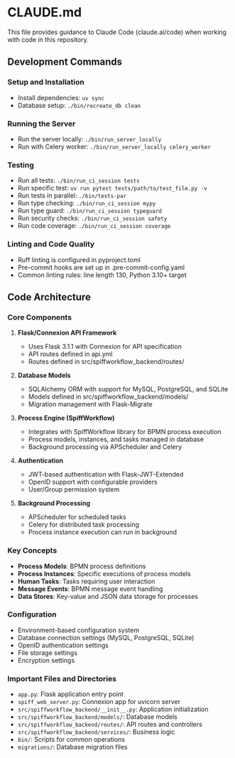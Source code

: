 # CLAUDE.md

This file provides guidance to Claude Code (claude.ai/code) when working with code in this repository.

## Development Commands

### Setup and Installation
- Install dependencies: `uv sync`
- Database setup: `./bin/recreate_db clean`

### Running the Server
- Run the server locally: `./bin/run_server_locally`
- Run with Celery worker: `./bin/run_server_locally celery_worker`

### Testing
- Run all tests: `./bin/run_ci_session tests`
- Run specific test: `uv run pytest tests/path/to/test_file.py -v`
- Run tests in parallel: `./bin/tests-par`
- Run type checking: `./bin/run_ci_session mypy`
- Run type guard: `./bin/run_ci_session typeguard`
- Run security checks: `./bin/run_ci_session safety`
- Run code coverage: `./bin/run_ci_session coverage`

### Linting and Code Quality
- Ruff linting is configured in pyproject.toml
- Pre-commit hooks are set up in .pre-commit-config.yaml
- Common linting rules: line length 130, Python 3.10+ target

## Code Architecture

### Core Components

1. **Flask/Connexion API Framework**
   - Uses Flask 3.1.1 with Connexion for API specification
   - API routes defined in api.yml
   - Routes defined in src/spiffworkflow_backend/routes/

2. **Database Models**
   - SQLAlchemy ORM with support for MySQL, PostgreSQL, and SQLite
   - Models defined in src/spiffworkflow_backend/models/
   - Migration management with Flask-Migrate

3. **Process Engine (SpiffWorkflow)**
   - Integrates with SpiffWorkflow library for BPMN process execution
   - Process models, instances, and tasks managed in database
   - Background processing via APScheduler and Celery

4. **Authentication**
   - JWT-based authentication with Flask-JWT-Extended
   - OpenID support with configurable providers
   - User/Group permission system

5. **Background Processing**
   - APScheduler for scheduled tasks
   - Celery for distributed task processing
   - Process instance execution can run in background

### Key Concepts

- **Process Models**: BPMN process definitions
- **Process Instances**: Specific executions of process models
- **Human Tasks**: Tasks requiring user interaction
- **Message Events**: BPMN message event handling
- **Data Stores**: Key-value and JSON data storage for processes

### Configuration

- Environment-based configuration system
- Database connection settings (MySQL, PostgreSQL, SQLite)
- OpenID authentication settings
- File storage settings
- Encryption settings

### Important Files and Directories

- `app.py`: Flask application entry point
- `spiff_web_server.py`: Connexion app for uvicorn server
- `src/spiffworkflow_backend/__init__.py`: Application initialization
- `src/spiffworkflow_backend/models/`: Database models
- `src/spiffworkflow_backend/routes/`: API routes and controllers
- `src/spiffworkflow_backend/services/`: Business logic
- `bin/`: Scripts for common operations
- `migrations/`: Database migration files